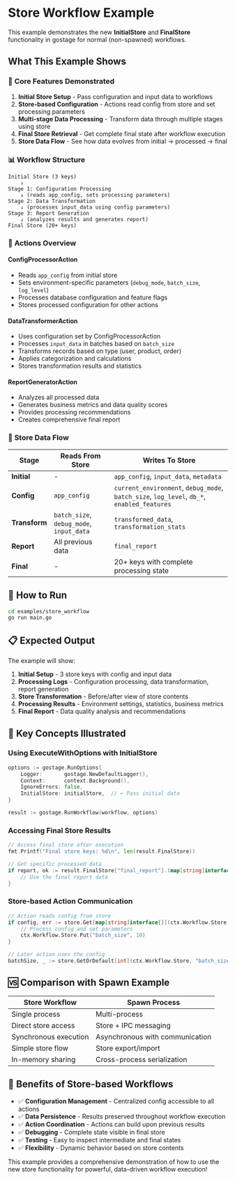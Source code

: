 # Store Workflow Example

This example demonstrates the new **InitialStore** and **FinalStore** functionality in gostage for normal (non-spawned) workflows.

## What This Example Shows

### 🎯 **Core Features Demonstrated**

1. **Initial Store Setup** - Pass configuration and input data to workflows
2. **Store-based Configuration** - Actions read config from store and set processing parameters  
3. **Multi-stage Data Processing** - Transform data through multiple stages using store
4. **Final Store Retrieval** - Get complete final state after workflow execution
5. **Store Data Flow** - See how data evolves from initial → processed → final

### 📊 **Workflow Structure**

```
Initial Store (3 keys)
    ↓
Stage 1: Configuration Processing
    ↓ (reads app_config, sets processing parameters)
Stage 2: Data Transformation  
    ↓ (processes input_data using config parameters)
Stage 3: Report Generation
    ↓ (analyzes results and generates report)
Final Store (20+ keys)
```

### 🔧 **Actions Overview**

#### **ConfigProcessorAction**
- Reads `app_config` from initial store
- Sets environment-specific parameters (`debug_mode`, `batch_size`, `log_level`)
- Processes database configuration and feature flags
- Stores processed configuration for other actions

#### **DataTransformerAction**  
- Uses configuration set by ConfigProcessorAction
- Processes `input_data` in batches based on `batch_size`
- Transforms records based on type (user, product, order)
- Applies categorization and calculations
- Stores transformation results and statistics

#### **ReportGeneratorAction**
- Analyzes all processed data
- Generates business metrics and data quality scores
- Provides processing recommendations
- Creates comprehensive final report

### 💾 **Store Data Flow**

| **Stage** | **Reads From Store** | **Writes To Store** |
|-----------|---------------------|-------------------|
| **Initial** | - | `app_config`, `input_data`, `metadata` |
| **Config** | `app_config` | `current_environment`, `debug_mode`, `batch_size`, `log_level`, `db_*`, `enabled_features` |
| **Transform** | `batch_size`, `debug_mode`, `input_data` | `transformed_data`, `transformation_stats` |
| **Report** | All previous data | `final_report` |
| **Final** | - | 20+ keys with complete processing state |

## 🚀 **How to Run**

```bash
cd examples/store_workflow
go run main.go
```

## 📋 **Expected Output**

The example will show:

1. **Initial Setup** - 3 store keys with config and input data
2. **Processing Logs** - Configuration processing, data transformation, report generation
3. **Store Transformation** - Before/after view of store contents
4. **Processing Results** - Environment settings, statistics, business metrics
5. **Final Report** - Data quality analysis and recommendations

## 🎯 **Key Concepts Illustrated**

### **Using ExecuteWithOptions with InitialStore**
```go
options := gostage.RunOptions{
    Logger:       gostage.NewDefaultLogger(),
    Context:      context.Background(), 
    IgnoreErrors: false,
    InitialStore: initialStore,  // ← Pass initial data
}

result := gostage.RunWorkflow(workflow, options)
```

### **Accessing Final Store Results**
```go
// Access final store after execution
fmt.Printf("Final store keys: %d\n", len(result.FinalStore))

// Get specific processed data
if report, ok := result.FinalStore["final_report"].(map[string]interface{}); ok {
    // Use the final report data
}
```

### **Store-based Action Communication**
```go
// Action reads config from store
if config, err := store.Get[map[string]interface{}](ctx.Workflow.Store, "app_config"); err == nil {
    // Process config and set parameters
    ctx.Workflow.Store.Put("batch_size", 10)
}

// Later action uses the config
batchSize, _ := store.GetOrDefault[int](ctx.Workflow.Store, "batch_size", 10)
```

## 🆚 **Comparison with Spawn Example**

| **Store Workflow** | **Spawn Process** |
|-------------------|-------------------|
| Single process | Multi-process |
| Direct store access | Store + IPC messaging |
| Synchronous execution | Asynchronous with communication |
| Simple store flow | Store export/import |
| In-memory sharing | Cross-process serialization |

## 🎁 **Benefits of Store-based Workflows**

- ✅ **Configuration Management** - Centralized config accessible to all actions
- ✅ **Data Persistence** - Results preserved throughout workflow execution  
- ✅ **Action Coordination** - Actions can build upon previous results
- ✅ **Debugging** - Complete state visible in final store
- ✅ **Testing** - Easy to inspect intermediate and final states
- ✅ **Flexibility** - Dynamic behavior based on store contents

This example provides a comprehensive demonstration of how to use the new store functionality for powerful, data-driven workflow execution! 